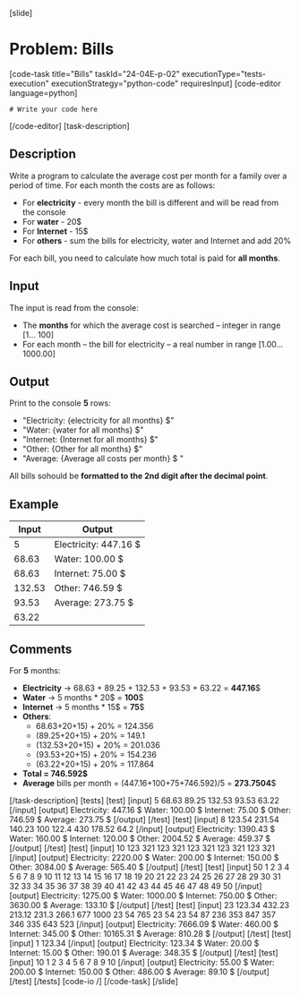[slide]
# Problem: Bills
[code-task title="Bills" taskId="24-04E-p-02" executionType="tests-execution" executionStrategy="python-code" requiresInput]
[code-editor language=python]
```
# Write your code here
```
[/code-editor]
[task-description]
## Description

Write a program to calculate the average cost per month for a family over a period of time. For each month the costs are as follows:

- For **electricity** - every month the bill is different and will be read from the console
- For **water** - 20$
- For **Internet** - 15$
- For **others** - sum the bills for electricity, water and Internet and add 20%

For each bill, you need to calculate how much total is paid for **all months**.

## Input

The input is read from the console: 

- The **months** for which the average cost is searched – integer in range \[1... 100\] 
- For each month – the bill for electricity – a real number in range \[1.00... 1000.00\]

## Output
Print to the console **5** rows: 
- "Electricity: \{electricity for all months\} $" 
- "Water: \{water for all months\} $" 
- "Internet: \{Internet for all months\} $" 
- "Other: \{Other for all months\} $" 
- "Average: \{Average all costs per month\} $ "

All bills sohould be **formatted to the 2nd digit after the decimal point**.

## Example
| **Input** | **Output** |
| --- | --- |
| 5 | Electricity: 447.16 $ |
| 68.63 | Water: 100.00 $ |
| 68.63 | Internet: 75.00 $ |
| 132.53 | Other: 746.59 $ |
| 93.53 | Average: 273.75 $ |
| 63.22 | |

## Comments
For **5** months:
- **Electricity** -> 68.63 \+ 89.25 \+ 132.53 \+ 93.53 \+ 63.22 = **447.16**$
- **Water** -> 5 months \* 20$ = **100**$
- **Internet** -> 5 months \* 15$ = **75**$
- **Others**:
    - 68.63+20+15) + 20% = 124.356  
    - (89.25+20+15) + 20% = 149.1
    - (132.53+20+15) + 20% = 201.036
    - (93.53+20+15) + 20% = 154.236
    - (63.22+20+15) + 20% = 117.864
- **Total = 746.592$**
- **Average** bills per month = (447.16+100+75+746.592)/5 = **273.7504**$

[/task-description]
[tests]
[test]
[input]
5
68.63
89.25
132.53
93.53
63.22
[/input]
[output]
Electricity: 447.16 $
Water: 100.00 $
Internet: 75.00 $
Other: 746.59 $
Average: 273.75 $
[/output]
[/test]
[test]
[input]
8
123.54
231.54
140.23
100
122.4
430
178.52
64.2
[/input]
[output]
Electricity: 1390.43 $
Water: 160.00 $
Internet: 120.00 $
Other: 2004.52 $
Average: 459.37 $
[/output]
[/test]
[test]
[input]
10
123
321
123
321
123
321
123
321
123
321
[/input]
[output]
Electricity: 2220.00 $
Water: 200.00 $
Internet: 150.00 $
Other: 3084.00 $
Average: 565.40 $
[/output]
[/test]
[test]
[input]
50
1
2
3
4
5
6
7
8
9
10
11
12
13
14
15
16
17
18
19
20
21
22
23
24
25
26
27
28
29
30
31
32
33
34
35
36
37
38
39
40
41
42
43
44
45
46
47
48
49
50
[/input]
[output]
Electricity: 1275.00 $
Water: 1000.00 $
Internet: 750.00 $
Other: 3630.00 $
Average: 133.10 $
[/output]
[/test]
[test]
[input]
23
123.34
432.23
213.12
231.3
266.1
677
1000
23
54
765
23
54
23
54
87
236
353
847
357
346
335
643
523
[/input]
[output]
Electricity: 7666.09 $
Water: 460.00 $
Internet: 345.00 $
Other: 10165.31 $
Average: 810.28 $
[/output]
[/test]
[test]
[input]
1
123.34
[/input]
[output]
Electricity: 123.34 $
Water: 20.00 $
Internet: 15.00 $
Other: 190.01 $
Average: 348.35 $
[/output]
[/test]
[test]
[input]
10
1
2
3
4
5
6
7
8
9
10
[/input]
[output]
Electricity: 55.00 $
Water: 200.00 $
Internet: 150.00 $
Other: 486.00 $
Average: 89.10 $
[/output]
[/test]
[/tests]
[code-io /]
[/code-task]
[/slide]